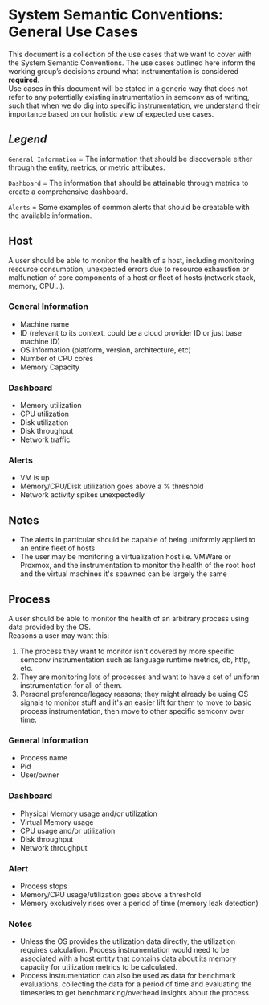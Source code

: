 # **System Semantic Conventions: General Use Cases**

This document is a collection of the use cases that we want to cover with the System Semantic Conventions. The use cases outlined here inform the working group’s decisions around what instrumentation is considered **required**.  
Use cases in this document will be stated in a generic way that does not refer to any potentially existing instrumentation in semconv as of writing, such that when we do dig into specific instrumentation, we understand their importance based on our holistic view of expected use cases.

## *Legend*

`General Information` \= The information that should be discoverable either through the entity, metrics, or metric attributes.

`Dashboard` \= The information that should be attainable through metrics to create a comprehensive dashboard.

`Alerts` \= Some examples of common alerts that should be creatable with the available information.

## **Host**

A user should be able to monitor the health of a host, including monitoring resource consumption, unexpected errors due to resource exhaustion or malfunction of core components of a host or fleet of hosts (network stack, memory, CPU…).

### General Information

* Machine name  
* ID (relevant to its context, could be a cloud provider ID or just base machine ID)  
* OS information (platform, version, architecture, etc)  
* Number of CPU cores  
* Memory Capacity

### Dashboard

* Memory utilization  
* CPU utilization  
* Disk utilization  
* Disk throughput  
* Network traffic

### Alerts

* VM is up  
* Memory/CPU/Disk utilization goes above a % threshold  
* Network activity spikes unexpectedly

## Notes

* The alerts in particular should be capable of being uniformly applied to an entire fleet of hosts  
* The user may be monitoring a virtualization host i.e. VMWare or Proxmox, and the instrumentation to monitor the health of the root host and the virtual machines it's spawned can be largely the same

## **Process**

A user should be able to monitor the health of an arbitrary process using data provided by the OS.  
Reasons a user may want this:

1. The process they want to monitor isn't covered by more specific semconv instrumentation such as language runtime metrics, db, http, etc.  
2. They are monitoring lots of processes and want to have a set of uniform instrumentation for all of them.  
3. Personal preference/legacy reasons; they might already be using OS signals to monitor stuff and it's an easier lift for them to move to basic process instrumentation, then move to other specific semconv over time.

### General Information

* Process name  
* Pid  
* User/owner

### Dashboard

* Physical Memory usage and/or utilization  
* Virtual Memory usage  
* CPU usage and/or utilization  
* Disk throughput  
* Network throughput

### Alert

* Process stops  
* Memory/CPU usage/utilization goes above a threshold  
* Memory exclusively rises over a period of time (memory leak detection)

### Notes

* Unless the OS provides the utilization data directly, the utilization requires calculation. Process instrumentation would need to be associated with a host entity that contains data about its memory capacity for utilization metrics to be calculated.  
* Process instrumentation can also be used as data for benchmark evaluations, collecting the data for a period of time and evaluating the timeseries to get benchmarking/overhead insights about the process
